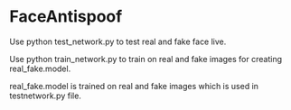 # FaceAntispoof
Use python test_network.py to test real and fake face live.

Use python train_network.py to train on real and fake images for creating real_fake.model.

real_fake.model is trained on real and fake images which is used in testnetwork.py file.
